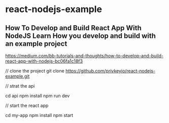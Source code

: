 # react-nodejs-example

## How To Develop and Build React App With NodeJS Learn How you develop and build with an example project

https://medium.com/bb-tutorials-and-thoughts/how-to-develop-and-build-react-app-with-nodejs-bc06fa1c18f3

// clone the project
git clone https://github.com/privkeyio/react-nodejs-example.git

// strat the api

cd api
npm install
npm run dev

// start the react app

cd my-app
npm install
npm start
